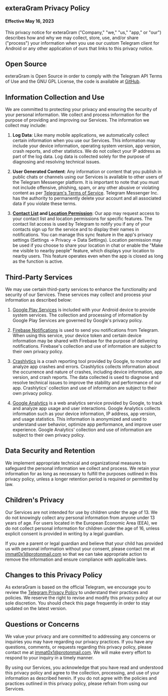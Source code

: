 ## exteraGram Privacy Policy
#### Effective May 16, 2023

This privacy notice for exteraGram ("Company," "we," "us," "app," or "our") describes how and why we may collect, store, use, and/or share ("process") your information when you use our custom Telegram client for Android or any other application of ours that links to this privacy notice.

## Open Source
exteraGram is Open Source in order to comply with the Telegram API Terms of Use and the GNU GPL License, the code is
available at [GitHub](https://github.com/exteraSquad/exteraGram).

## Information Collection and Use
We are committed to protecting your privacy and ensuring the security of your personal information. We collect and process information for the purpose of providing and improving our Services. The information we collect may include:

1. **Log Data**: Like many mobile applications, we automatically collect certain information when you use our Services. This information may include your device information, operating system version, app version, crash reports, and other statistics. We do not collect your IP address as part of the log data. Log data is collected solely for the purpose of diagnosing and resolving technical issues.

2. **User Generated Content**: Any information or content that you publish in public chats or channels using our Services is available to other users of the Telegram Messenger platform. It is important to note that you must not include offensive, phishing, spam, or any other abusive or violating content as per [Telegram's Terms of Service](https://telegram.org/privacy). Telegram Messenger Inc. has the authority to permanently delete your account and all associated data if you violate these terms.

3. **[Contact List](https://developer.android.com/training/contacts-provider/retrieve-names) and [Location Permission](https://developer.android.com/training/location/permissions)**: Our app may request access to your contact list and location permissions for specific features. The contact list access is used by Telegram to notify you if any of your contacts sign up for the service and to display their names in notifications. You can manage this sync feature in the app's privacy settings (Settings -> Privacy -> Data Settings). Location permission may be used if you choose to share your location in chat or enable the "Make me visible to nearby people" feature, which displays your location to nearby users. This feature operates even when the app is closed as long as the function is active.

## Third-Party Services
We may use certain third-party services to enhance the functionality and security of our Services. These services may collect and process your information as described below:

1. [Google Play Services](https://play.google.com/store/apps/details?id=com.google.android.gms) is included with your Android device to provide system services. The collection and processing of information by Google Play Services are governed by Google's privacy policy.

2. [Firebase Notifications](https://firebase.google.com/) is used to send you notifications from Telegram. When using this service, your device token and certain device information may be shared with Firebase for the purpose of delivering notifications. Firebase's collection and use of information are subject to their own privacy policy.

3. [Crashlytics](https://firebase.google.com/products/crashlytics) is a crash reporting tool provided by Google, to monitor and analyze app crashes and errors. Crashlytics collects information about the occurrence and nature of crashes, including device information, app version, and crash reports. The data collected is used to diagnose and resolve technical issues to improve the stability and performance of our app. Crashlytics' collection and use of information are subject to their own privacy policy.

4. [Google Analytics](https://firebase.google.com/products/analytics) is a web analytics service provided by Google, to track and analyze app usage and user interactions. Google Analytics collects information such as your device information, IP address, app version, and usage statistics. This information is anonymized and used to understand user behavior, optimize app performance, and improve user experience. Google Analytics' collection and use of information are subject to their own privacy policy.

## Data Security and Retention
We implement appropriate technical and organizational measures to safeguard the personal information we collect and process. We retain your information for as long as necessary to fulfill the purposes outlined in this privacy policy, unless a longer retention period is required or permitted by law.

## Children's Privacy
Our Services are not intended for use by children under the age of 13. We do not knowingly collect any personal information from anyone under 13 years of age. For users located in the European Economic Area (EEA), we do not collect personal information for children under the age of 16, unless explicit consent is provided in writing by a legal guardian.

If you are a parent or legal guardian and believe that your child has provided us with personal information without your consent, please contact me at [immat0x1@protonmail.com](mailto:immat0x1@protonmail.com) so that we can take appropriate action to remove the information and ensure compliance with applicable laws.

## Changes to this Privacy Policy
As exteraGram is based on the official Telegram, we encourage you to review the [Telegram Privacy Policy](https://telegram.org/privacy) to understand their practices and policies. We reserve the right to revise and modify this privacy policy at our sole discretion. You should check this page frequently in order to stay updated on the latest version.

## Questions or Concerns
We value your privacy and are committed to addressing any concerns or inquiries you may have regarding our privacy practices. If you have any questions, comments, or requests regarding this privacy policy, please contact me at [immat0x1@protonmail.com](mailto:immat0x1@protonmail.com). We will make every effort to respond to your inquiry in a timely manner.

 By using our Services, you acknowledge that you have read and understood this privacy policy and agree to the collection, processing, and use of your information as described herein. If you do not agree with the policies and practices outlined in this privacy policy, please refrain from using our Services.